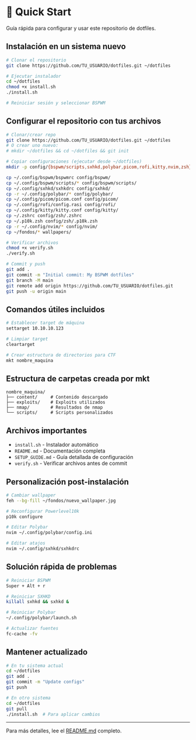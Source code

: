 # 🚀 Quick Start

Guía rápida para configurar y usar este repositorio de dotfiles.

## Instalación en un sistema nuevo

```bash
# Clonar el repositorio
git clone https://github.com/TU_USUARIO/dotfiles.git ~/dotfiles

# Ejecutar instalador
cd ~/dotfiles
chmod +x install.sh
./install.sh

# Reiniciar sesión y seleccionar BSPWM
```

## Configurar el repositorio con tus archivos

```bash
# Clonar/crear repo
git clone https://github.com/TU_USUARIO/dotfiles.git ~/dotfiles
# O crear uno nuevo:
# mkdir ~/dotfiles && cd ~/dotfiles && git init

# Copiar configuraciones (ejecutar desde ~/dotfiles)
mkdir -p config/{bspwm/scripts,sxhkd,polybar,picom,rofi,kitty,nvim,zsh} wallpapers

cp ~/.config/bspwm/bspwmrc config/bspwm/
cp ~/.config/bspwm/scripts/* config/bspwm/scripts/
cp ~/.config/sxhkd/sxhkdrc config/sxhkd/
cp -r ~/.config/polybar/* config/polybar/
cp ~/.config/picom/picom.conf config/picom/
cp ~/.config/rofi/config.rasi config/rofi/
cp ~/.config/kitty/kitty.conf config/kitty/
cp ~/.zshrc config/zsh/.zshrc
cp ~/.p10k.zsh config/zsh/.p10k.zsh
cp -r ~/.config/nvim/* config/nvim/
cp ~/fondos/* wallpapers/

# Verificar archivos
chmod +x verify.sh
./verify.sh

# Commit y push
git add .
git commit -m "Initial commit: My BSPWM dotfiles"
git branch -M main
git remote add origin https://github.com/TU_USUARIO/dotfiles.git
git push -u origin main
```

## Comandos útiles incluidos

```bash
# Establecer target de máquina
settarget 10.10.10.123

# Limpiar target
cleartarget

# Crear estructura de directorios para CTF
mkt nombre_maquina
```

## Estructura de carpetas creada por mkt

```
nombre_maquina/
├── content/     # Contenido descargado
├── exploits/    # Exploits utilizados
├── nmap/        # Resultados de nmap
└── scripts/     # Scripts personalizados
```

## Archivos importantes

- `install.sh` - Instalador automático
- `README.md` - Documentación completa
- `SETUP_GUIDE.md` - Guía detallada de configuración
- `verify.sh` - Verificar archivos antes de commit

## Personalización post-instalación

```bash
# Cambiar wallpaper
feh --bg-fill ~/fondos/nuevo_wallpaper.jpg

# Reconfigurar Powerlevel10k
p10k configure

# Editar Polybar
nvim ~/.config/polybar/config.ini

# Editar atajos
nvim ~/.config/sxhkd/sxhkdrc
```

## Solución rápida de problemas

```bash
# Reiniciar BSPWM
Super + Alt + r

# Reiniciar SXHKD
killall sxhkd && sxhkd &

# Reiniciar Polybar
~/.config/polybar/launch.sh

# Actualizar fuentes
fc-cache -fv
```

## Mantener actualizado

```bash
# En tu sistema actual
cd ~/dotfiles
git add .
git commit -m "Update configs"
git push

# En otro sistema
cd ~/dotfiles
git pull
./install.sh  # Para aplicar cambios
```

---

Para más detalles, lee el [README.md](README.md) completo.
